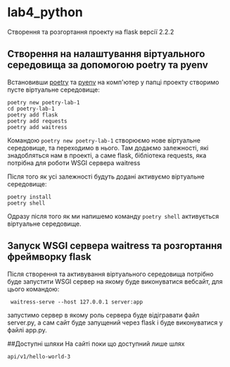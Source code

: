 # lab4_python
Створення та розгортання проекту на flask версії 2.2.2
## Створення на налаштування віртуального середовища за допомогою poetry та pyenv
Встановивши [poetry](https://python-poetry.org/docs/) та [pyenv](https://github.com/pyenv-win/pyenv-win) на комп'ютер у папці проекту створимо пусте віртуальне середовище:

```shell
poetry new poetry-lab-1
cd poetry-lab-1
poetry add flask
poetry add requests
poetry add waitress

```
 Командою ```poetry new poetry-lab-1``` створюємо нове віртуальне середовище, та переходимо в нього.
 Там додаємо залежності, які знадобляться нам в проекті, а саме flask, бібліотека requests, яка потрібна для 
 роботи WSGI сервера waitress
 
Після того як усі залежності будуть додані активуємо віртуальне середовище:
```shell
poetry install
poetry shell
```
Одразу після того як ми напишемо команду ``` poetry shell ``` активується віртуальне середовище.

## Запуск WSGI сервера waitress та розгортання фреймворку flask
Після створення та активування віртуального середовища потрібно буде запустити WSGI сервер на якому буде виконуватися
вебсайт, для цього командою:
```shell
 waitress-serve --host 127.0.0.1 server:app
```
запустимо сервер в якому роль сервера буде відігравати файл server.py, а сам сайт буде запущений через flask
і буде виконуватися у файлі app.py.

##Доступні шляхи
На сайті поки що доступний лише шлях 
```shell
api/v1/hello-world-3
```

